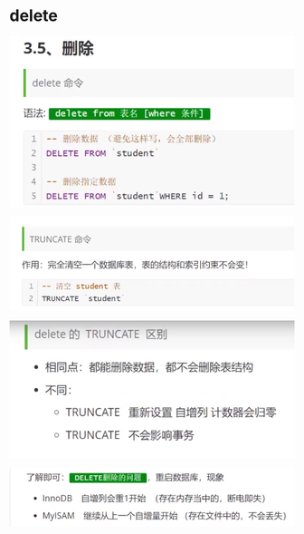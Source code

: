 # delete

![](../.gitbook/assets/image%20%289%29.png)

![](../.gitbook/assets/image%20%2813%29.png)

![](../.gitbook/assets/image%20%282%29.png)

![](../.gitbook/assets/image%20%2817%29.png)


